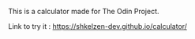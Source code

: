 
This is a calculator made for The Odin Project.

Link to try it :
https://shkelzen-dev.github.io/calculator/
